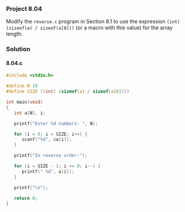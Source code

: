 ### Project 8.04
Modify the `reverse.c` program in Section 8.1 to use the expression `(int) (sizeof(a) / sizeof(a[0]))` (or a macro with this value) for the array length.
### Solution
#### 8.04.c
```c
#include <stdio.h>

#define N 10
#define SIZE ((int) (sizeof(a) / sizeof(a[0])))

int main(void)
{
   int a[N], i;

   printf("Enter %d numbers: ", N);

   for (i = 0; i < SIZE; i++) {
      scanf("%d", &a[i]);
   }

   printf("In reverse order:");

   for (i = SIZE - 1; i >= 0; i--) {
      printf(" %d", a[i]);
   }

   printf("\n");

   return 0;
}
```

